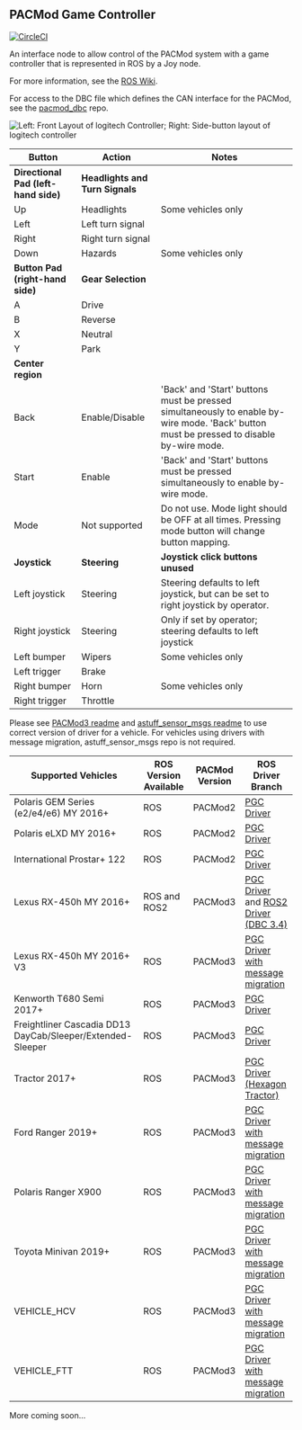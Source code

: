## PACMod Game Controller ##

[![CircleCI](https://circleci.com/gh/astuff/pacmod_game_control/tree/master.svg?style=svg)](https://circleci.com/gh/astuff/pacmod_game_control/tree/master)

An interface node to allow control of the PACMod system with a game controller
that is represented in ROS by a Joy node.

For more information, see the [ROS Wiki](http://wiki.ros.org/pacmod_game_control).

For access to the DBC file which defines the CAN interface for the PACMod, see the [pacmod_dbc](https://github.com/astuff/pacmod_dbc) repo.

![Left: Front Layout of logitech Controller; Right: Side-button layout of logitech controller
](/controller_img.png "controller_img.png")

| Button | Action | Notes |
| - | - | - |
| **Directional Pad (left-hand side)** | **Headlights and Turn Signals** | |
| Up | Headlights | Some vehicles only |
| Left | Left turn signal | |
| Right | Right turn signal | |
| Down | Hazards | Some vehicles only |
| **Button Pad (right-hand side)** | **Gear Selection** | |
| A | Drive | |
| B | Reverse | |
| X | Neutral | |
| Y | Park | |
| **Center region** | | |
| Back | Enable/Disable | 'Back' and 'Start' buttons must be pressed simultaneously to enable by-wire mode. 'Back' button must be pressed to disable by-wire mode.|
| Start | Enable | 'Back' and 'Start' buttons must be pressed simultaneously to enable by-wire mode.|
| Mode | Not supported | Do not use. Mode light should be OFF at all times. Pressing mode button will change button mapping.|
| **Joystick** | **Steering** | **Joystick click buttons unused** |
| Left joystick | Steering | Steering defaults to left joystick, but can be set to right joystick by operator. |
| Right joystick | Steering | Only if set by operator; steering defaults to left joystick |
| Left bumper | Wipers | Some vehicles only |
| Left trigger | Brake | |
| Right bumper | Horn | Some vehicles only |
| Right trigger | Throttle | |

Please see [PACMod3 readme](https://github.com/astuff/pacmod3/blob/master/README.md) and [astuff_sensor_msgs readme](https://github.com/astuff/astuff_sensor_msgs/blob/master/README.md) to use correct version of driver for a vehicle. For vehicles using drivers with message migration, astuff_sensor_msgs repo is not required.

| Supported Vehicles | ROS Version Available | PACMod Version | ROS Driver Branch |
| - | - | - | - |
| Polaris GEM Series (e2/e4/e6) MY 2016+ | ROS | PACMod2 | [PGC Driver](https://github.com/astuff/pacmod_game_control/tree/master)|
| Polaris eLXD MY 2016+ | ROS | PACMod2 | [PGC Driver](https://github.com/astuff/pacmod_game_control/tree/master)|
| International Prostar+ 122 | ROS | PACMod2 | [PGC Driver](https://github.com/astuff/pacmod_game_control/tree/master)|
| Lexus RX-450h MY 2016+ | ROS and ROS2 | PACMod3 | [PGC Driver](https://github.com/astuff/pacmod_game_control/tree/master) and [ROS2 Driver (DBC 3.4)](https://github.com/astuff/pacmod3/tree/dashing-devel) |
| Lexus RX-450h MY 2016+ V3| ROS | PACMod3 |[PGC Driver with message migration](https://github.com/astuff/pacmod_game_control/tree/maint/pacmod_msg_migration) |
| Kenworth T680 Semi 2017+ |ROS | PACMod3 | [PGC Driver](https://github.com/astuff/pacmod_game_control/tree/master)|
| Freightliner Cascadia DD13 DayCab/Sleeper/Extended-Sleeper | ROS | PACMod3 | [PGC Driver](https://github.com/astuff/pacmod_game_control/tree/master)|
| Tractor 2017+ | ROS | PACMod3 | [PGC Driver (Hexagon Tractor)](https://github.com/astuff/pacmod_game_control/tree/maint/hexagon_tractor)|
| Ford Ranger 2019+ | ROS | PACMod3 |[PGC Driver with message migration](https://github.com/astuff/pacmod_game_control/tree/maint/pacmod_msg_migration) |
| Polaris Ranger X900 | ROS | PACMod3 |[PGC Driver with message migration](https://github.com/astuff/pacmod_game_control/tree/maint/pacmod_msg_migration) |
| Toyota Minivan 2019+ | ROS | PACMod3 | [PGC Driver with message migration](https://github.com/astuff/pacmod_game_control/tree/maint/pacmod_msg_migration) |
| VEHICLE_HCV | ROS | PACMod3 | [PGC Driver with message migration](https://github.com/astuff/pacmod_game_control/tree/maint/pacmod_msg_migration) |
| VEHICLE_FTT | ROS | PACMod3 | [PGC Driver with message migration](https://github.com/astuff/pacmod_game_control/tree/maint/pacmod_msg_migration) |
More coming soon...